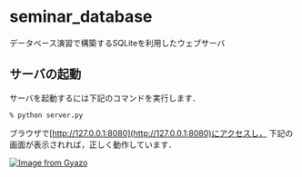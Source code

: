 # seminar_database
データベース演習で構築するSQLiteを利用したウェブサーバ

## サーバの起動

サーバを起動するには下記のコマンドを実行します．

```
% python server.py
```

ブラウザで[http://127.0.0.1:8080](http://127.0.0.1:8080)にアクセスし，
下記の画面が表示されれば，正しく動作しています．

[![Image from Gyazo](https://i.gyazo.com/6b43c5f2ffa7742d0b770b4d92659bbe.png)](https://gyazo.com/6b43c5f2ffa7742d0b770b4d92659bbe)
